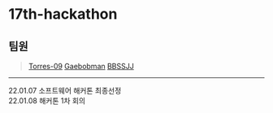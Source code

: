 # 17th-hackathon   
## 팀원   
> [Torres-09](https://github.com/Torres-09)
> [Gaebobman](https://github.com/Gaebobman)
> [BBSSJJ](https://github.com/BBSSJJ)
***
22.01.07 소프트웨어 해커톤 최종선정   
22.01.08 해커톤 1차 회의   
